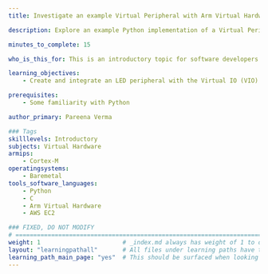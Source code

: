```yaml
---
title: Investigate an example Virtual Peripheral with Arm Virtual Hardware

description: Explore an example Python implementation of a Virtual Peripheral with Arm Virtual Hardware and Virtual IO

minutes_to_complete: 15

who_is_this_for: This is an introductory topic for software developers new to Arm Virtual Hardware and its features.

learning_objectives: 
    - Create and integrate an LED peripheral with the Virtual IO (VIO) interface of AVH.

prerequisites:
    - Some familiarity with Python

author_primary: Pareena Verma

### Tags
skilllevels: Introductory
subjects: Virtual Hardware
armips:
    - Cortex-M
operatingsystems:
    - Baremetal
tools_software_languages:
    - Python
    - C
    - Arm Virtual Hardware
    - AWS EC2

### FIXED, DO NOT MODIFY
# ================================================================================
weight: 1                       # _index.md always has weight of 1 to order correctly
layout: "learningpathall"       # All files under learning paths have this same wrapper
learning_path_main_page: "yes"  # This should be surfaced when looking for related content. Only set for _index.md of learning path content.
---
```

